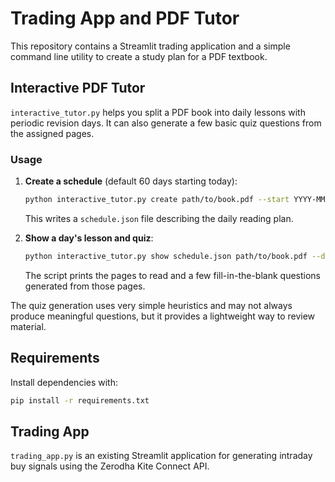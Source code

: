 # Trading App and PDF Tutor

This repository contains a Streamlit trading application and a simple command line
utility to create a study plan for a PDF textbook.

## Interactive PDF Tutor

`interactive_tutor.py` helps you split a PDF book into daily lessons with
periodic revision days. It can also generate a few basic quiz questions from the
assigned pages.

### Usage

1. **Create a schedule** (default 60 days starting today):

   ```bash
   python interactive_tutor.py create path/to/book.pdf --start YYYY-MM-DD --days 60
   ```

   This writes a `schedule.json` file describing the daily reading plan.

2. **Show a day's lesson and quiz**:

   ```bash
   python interactive_tutor.py show schedule.json path/to/book.pdf --day 1
   ```

   The script prints the pages to read and a few fill-in-the-blank questions
   generated from those pages.

The quiz generation uses very simple heuristics and may not always produce
meaningful questions, but it provides a lightweight way to review material.

## Requirements

Install dependencies with:

```bash
pip install -r requirements.txt
```

## Trading App

`trading_app.py` is an existing Streamlit application for generating intraday
buy signals using the Zerodha Kite Connect API.
